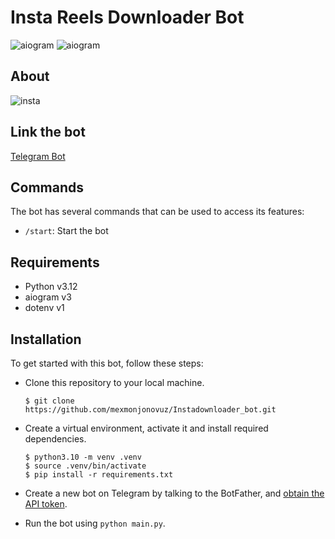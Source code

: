 # Insta Reels Downloader Bot


![aiogram](https://img.shields.io/badge/python-v3.12-blue.svg?logo=python&logoColor=yellow) ![aiogram](https://img.shields.io/badge/aiogram-v3-blue.svg?logo=telegram) 


## About
![insta](https://github.com/user-attachments/assets/03768fd5-26ac-4d41-8a8a-153596198281)

## Link the bot
[Telegram Bot](https://t.me/instdownloder_bot)

## Commands

The bot has several commands that can be used to access its features:

- `/start`:  Start the bot

## Requirements

- Python v3.12
- aiogram v3
- dotenv v1

## Installation

To get started with this bot, follow these steps:

- Clone this repository to your local machine.

    ```
    $ git clone https://github.com/mexmonjonovuz/Instadownloader_bot.git
    
    ```

- Create a virtual environment, activate it and install required dependencies.

    ```
    $ python3.10 -m venv .venv
    $ source .venv/bin/activate
    $ pip install -r requirements.txt
    ```

- Create a new bot on Telegram by talking to the BotFather, and [obtain the API token](https://www.siteguarding.com/en/how-to-get-telegram-bot-api-token).

- Run the bot using `python main.py`.

